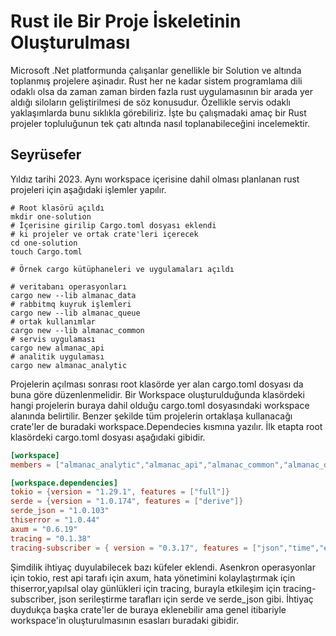 # Rust ile Bir Proje İskeletinin Oluşturulması

Microsoft .Net platformunda çalışanlar genellikle bir Solution ve altında toplanmış projelere aşinadır. Rust her ne kadar sistem programlama dili odaklı olsa da zaman zaman birden fazla rust uygulamasının bir arada yer aldığı siloların geliştirilmesi de söz konusudur. Özellikle servis odaklı yaklaşımlarda bunu sıklıkla görebiliriz. İşte bu çalışmadaki amaç bir Rust projeler topluluğunun tek çatı altında nasıl toplanabileceğini incelemektir.

## Seyrüsefer

Yıldız tarihi 2023. Aynı workspace içerisine dahil olması planlanan rust projeleri için aşağıdaki işlemler yapılır.

```shell
# Root klasörü açıldı
mkdir one-solution
# İçerisine girilip Cargo.toml dosyası eklendi
# ki projeler ve ortak crate'leri içerecek
cd one-solution
touch Cargo.toml

# Örnek cargo kütüphaneleri ve uygulamaları açıldı

# veritabanı operasyonları
cargo new --lib almanac_data
# rabbitmq kuyruk işlemleri
cargo new --lib almanac_queue
# ortak kullanımlar
cargo new --lib almanac_common
# servis uygulaması
cargo new almanac_api
# analitik uygulaması
cargo new almanac_analytic
```

Projelerin açılması sonrası root klasörde yer alan cargo.toml dosyası da buna göre düzenlenmelidir. Bir Workspace oluşturulduğunda klasördeki hangi projelerin buraya dahil olduğu cargo.toml dosyasındaki workspace alanında belirtilir. Benzer şekilde tüm projelerin ortaklaşa kullanacağı crate'ler de buradaki workspace.Dependecies kısmına yazılır. İlk etapta root klasördeki cargo.toml dosyası aşağıdaki gibidir.

```toml
[workspace]
members = ["almanac_analytic","almanac_api","almanac_common","almanac_data","almanac_queue"]

[workspace.dependencies]
tokio = {version = "1.29.1", features = ["full"]}
serde = {version = "1.0.174", features = ["derive"]}
serde_json = "1.0.103"
thiserror = "1.0.44"
axum = "0.6.19"
tracing = "0.1.38"
tracing-subscriber = { version = "0.3.17", features = ["json","time","env-filter"]}
```

Şimdilik ihtiyaç duyulabilecek bazı küfeler eklendi. Asenkron operasyonlar için tokio, rest api tarafı için axum, hata yönetimini kolaylaştırmak için thiserror,yapılsal olay günlükleri için tracing, burayla etkileşim için tracing-subscriber, json serileştirme tarafları için serde ve serde_json gibi. İhtiyaç duydukça başka crate'ler de buraya eklenebilir ama genel itibariyle workspace'in oluşturulmasının esasları buradaki gibidir.